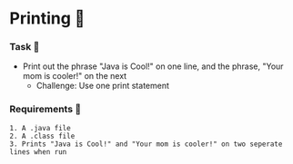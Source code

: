 # Printing 🍵

### Task 🐧
 - Print out the phrase "Java is Cool!" on one line, and the phrase, "Your mom is cooler!" on the next
   - Challenge: Use one print statement

### Requirements 🏫
```
1. A .java file
2. A .class file
3. Prints "Java is Cool!" and "Your mom is cooler!" on two seperate lines when run
```

